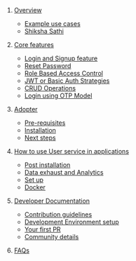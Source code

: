 1. [Overview](overview.md)

   - [Example use cases](overview.md#use-cases)
   - [Shiksha Sathi](overview.md#shiksha-sathi-mobile-app)

2. [Core features](core-features.md)
   - [Login and Signup feature](core-features.md#1-login--sign-up-feature)
   - [Reset Password](core-features.md#2-resetforgot-password)
   - [Role Based Access Control](core-features.md#3-role-based-access-control)
   - [JWT or Basic Auth Strategies](core-features.md#4-jwtbasic-authentication-strategies)
   - [CRUD Operations](core-features.md#5-crud-operations-on-a-user)
   - [Login using OTP Model](core-features.md#6-login-on-otp-based-model)

3. [Adopter](adopter.md)
   - [Pre-requisites](adopter.md#pre-requisites)
   - [Installation](adopter.md#installation)
   - [Next steps](adopter.md#next-steps)

4. [How to use User service in applications]()
   - [Post installation]()
   - [Data exhaust and Analytics]()
   - [Set up]()
   - [Docker]()

5. [Developer Documentation](developer-docs.md)
   - [Contribution guidelines](developer-docs.md#📄-contribution-guidelines)
   - [Development Environment setup](developer-docs.md#💻-development-environment-setup)
   - [Your first PR](developer-docs.md#🥇-your-first-pull-request)
   - [Community details](developer-docs.md#👨‍💻-community)

6. [FAQs](faqs.md#faqs)

